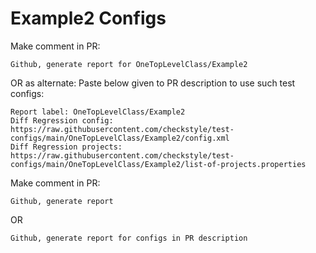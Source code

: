 # Example2 Configs
Make comment in PR:
```
Github, generate report for OneTopLevelClass/Example2
```
OR as alternate:
Paste below given to PR description to use such test configs:
```
Report label: OneTopLevelClass/Example2
Diff Regression config: https://raw.githubusercontent.com/checkstyle/test-configs/main/OneTopLevelClass/Example2/config.xml
Diff Regression projects: https://raw.githubusercontent.com/checkstyle/test-configs/main/OneTopLevelClass/Example2/list-of-projects.properties
```
Make comment in PR:
```
Github, generate report
```
OR
```
Github, generate report for configs in PR description
```
